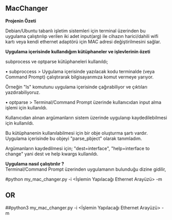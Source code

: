 ## MacChanger
<strong>Projenin Özeti</strong>
<p>Debian/Ubuntu tabanlı işletim sistemleri için terminal üzerinden bu uygulama çalıştırılıp verilen iki adet input(arg) ile cihazın harici/dahili wifi kartı veya kendi ethernet adaptörü için MAC adresi değiştirilmesini sağlar.</p>

<strong>Uygulama içerisinde kullandığım kütüphaneler ve işlevlerinin özeti</strong><br>
  <p>subprocess ve optparse kütüphaneleri kullanıldı;
<p>• subproccess > Uygulama içerisinde yazılacak kodu terminalde (veya Command Prompt) çalıştırarak bilgisayarımıza komut vermeye yarıyor. 
 <p> Örneğin "ls" komutunu uygulama içerisinde çağırabiliyor ve çıktıları yazdırabiliyoruz.
<p>• optparse > Terminal/Command Prompt üzerinde kullanıcıdan input alma işlemi için kullanıldı.
<p>  Kullanıcıdan alınan argümanların sistem üzerinde uygulanıp kaydedilebilmesi için kullanıldı.
 <p> Bu kütüphanenin kullanılabilmesi için bir obje oluşturma şartı vardır. Uygulama içerisinde bu objeyi "parse_pbject" olarak tanımladım.
 <p> Argümanların kaydedilmesi için; "dest=interface", "help=interface to change" yani dest ve help kwargs kullanıldı.</p>
  
<strong>Uygulama nasıl çalıştırılır ?</strong><br>
Terminal/Command Prompt üzerinden uygulamanın bulunduğu dizine gidilir,

#python my_mac_changer.py -i <İşlemin Yapılacağı Ethernet Arayüzü> -m <Yeni MAC Adresimiz>
## OR
##python3 my_mac_changer.py -i <İşlemin Yapılacağı Ethernet Arayüzü> -m <Yeni MAC Adresimiz>
